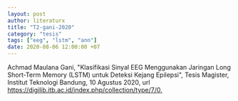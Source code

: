 ```yaml
---
layout: post
author: literaturx
title: "T2-gani-2020"
category: "tesis"
tags: ["eeg", "lstm", "ann"]
date: 2020-08-06 12:00:00 +07
---
```


Achmad Maulana Gani, "Klasifikasi Sinyal EEG Menggunakan Jaringan Long Short-Term Memory (LSTM) untuk Deteksi Kejang Epilepsi", Tesis Magister, Institut Teknologi Bandung, 10 Agustus 2020, url <https://digilib.itb.ac.id/index.php/collection/type/7/0>[.](https://drive.google.com/file/d/1wo1LCH1FgNYZr4XZhjfB9206xSUV_8cf/view?usp=sharing)
